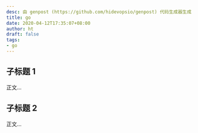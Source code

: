 ```yaml
---
desc: 由 genpost (https://github.com/hidevopsio/genpost) 代码生成器生成
title: go
date: 2020-04-12T17:35:07+08:00
author: ht
draft: false
tags:
- go
---
```


## 子标题 1

正文...

## 子标题 2

正文...

